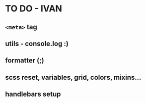 # TO DO - IVAN

## `<meta>` tag

## utils - console.log :)

## formatter (;)

## scss reset, variables, grid, colors, mixins...

## handlebars setup
